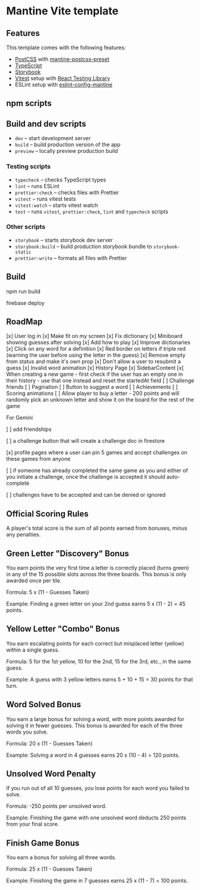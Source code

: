 # Mantine Vite template

## Features

This template comes with the following features:

- [PostCSS](https://postcss.org/) with [mantine-postcss-preset](https://mantine.dev/styles/postcss-preset)
- [TypeScript](https://www.typescriptlang.org/)
- [Storybook](https://storybook.js.org/)
- [Vitest](https://vitest.dev/) setup with [React Testing Library](https://testing-library.com/docs/react-testing-library/intro)
- ESLint setup with [eslint-config-mantine](https://github.com/mantinedev/eslint-config-mantine)

## npm scripts

## Build and dev scripts

- `dev` – start development server
- `build` – build production version of the app
- `preview` – locally preview production build

### Testing scripts

- `typecheck` – checks TypeScript types
- `lint` – runs ESLint
- `prettier:check` – checks files with Prettier
- `vitest` – runs vitest tests
- `vitest:watch` – starts vitest watch
- `test` – runs `vitest`, `prettier:check`, `lint` and `typecheck` scripts

### Other scripts

- `storybook` – starts storybook dev server
- `storybook:build` – build production storybook bundle to `storybook-static`
- `prettier:write` – formats all files with Prettier

## Build

npm run build

firebase deploy

## RoadMap

[x] User log in
[x] Make fit on my screen
[x] Fix dictionary
[x] Miniboard showing guesses after solving
[x] Add how to play
[x] Improve dictionaries
[x] Click on any word for a definition
[x] Red border on letters if triple red (warning the user before using the letter in the guess)
[x] Remove empty from status and make it's own prop
[x] Don't allow a user to resubmit a guess
[x] Invalid word animation
[x] History Page
[x] SidebarContent
[x] When creating a new game - first check if the user has an empty one in their history - use that one instead and reset the startedAt field
[ ] Challenge friends
[ ] Pagination
[ ] Button to suggest a word
[ ] Achievements
[ ] Scoring animations
[ ] Allow player to buy a letter - 200 points and will randomly pick an unknown letter and show it on the board for the rest of the game

For Gemini

[ ] add friendships

[ ] a challenge button that will create a challenge doc in firestore

[x] profile pages where a user can pin 5 games and accept challenges on these games from anyone

[ ] if someone has already completed the same game as you and either of you initiate a challenge, once the challenge is accepted it should auto-complete

[ ] challenges have to be accepted and can be denied or ignored

## Official Scoring Rules

A player's total score is the sum of all points earned from bonuses, minus any penalties.

## Green Letter "Discovery" Bonus

You earn points the very first time a letter is correctly placed (turns green) in any of the 15 possible slots across the three boards. This bonus is only awarded once per tile.

Formula: 5 x (11 - Guesses Taken)

Example: Finding a green letter on your 2nd guess earns 5 x (11 - 2) = 45 points.

## Yellow Letter "Combo" Bonus

You earn escalating points for each correct but misplaced letter (yellow) within a single guess.

Formula: 5 for the 1st yellow, 10 for the 2nd, 15 for the 3rd, etc., in the same guess.

Example: A guess with 3 yellow letters earns 5 + 10 + 15 = 30 points for that turn.

## Word Solved Bonus

You earn a large bonus for solving a word, with more points awarded for solving it in fewer guesses. This bonus is awarded for each of the three words you solve.

Formula: 20 x (11 - Guesses Taken)

Example: Solving a word in 4 guesses earns 20 x (10 - 4) = 120 points.

## Unsolved Word Penalty

If you run out of all 10 guesses, you lose points for each word you failed to solve.

Formula: -250 points per unsolved word.

Example: Finishing the game with one unsolved word deducts 250 points from your final score.

## Finish Game Bonus

You earn a bonus for solving all three words.

Formula: 25 x (11 - Guesses Taken)

Example: Finishing the game in 7 guesses earns 25 x (11 - 7) = 100 points.
